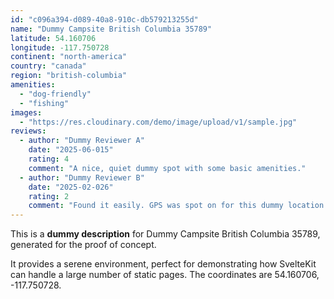 ```yaml
---
id: "c096a394-d089-40a8-910c-db579213255d"
name: "Dummy Campsite British Columbia 35789"
latitude: 54.160706
longitude: -117.750728
continent: "north-america"
country: "canada"
region: "british-columbia"
amenities:
  - "dog-friendly"
  - "fishing"
images:
  - "https://res.cloudinary.com/demo/image/upload/v1/sample.jpg"
reviews:
  - author: "Dummy Reviewer A"
    date: "2025-06-015"
    rating: 4
    comment: "A nice, quiet dummy spot with some basic amenities."
  - author: "Dummy Reviewer B"
    date: "2025-02-026"
    rating: 2
    comment: "Found it easily. GPS was spot on for this dummy location."
---
```


This is a **dummy description** for Dummy Campsite British Columbia 35789, generated for the proof of concept.

It provides a serene environment, perfect for demonstrating how SvelteKit can handle a large number of static pages. The coordinates are 54.160706, -117.750728.
